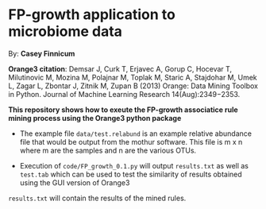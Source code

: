 # FP-growth application to microbiome data

By: **Casey Finnicum**

**Orange3 citation**: Demsar J, Curk T, Erjavec A, Gorup C, Hocevar T, Milutinovic M, Mozina M, Polajnar M, Toplak M, Staric A, Stajdohar M, Umek L, Zagar L, Zbontar J, Zitnik M, Zupan B (2013) Orange: Data Mining Toolbox in Python. Journal of Machine Learning Research 14(Aug):2349−2353.

**This repository shows how to exeute the FP-growth associatice rule mining process using the Orange3 python package**


- The example file `data/test.relabund` is an example relative abundance file that would be output from the mothur software. This file is m x n where m are the samples and n are the various OTUs.


- Execution of `code/FP_growth_0.1.py` will output `results.txt` as well as `test.tab` which can be used to test the similarity of results obtained using the GUI version of Orange3

`results.txt` will contain the results of the mined rules.


